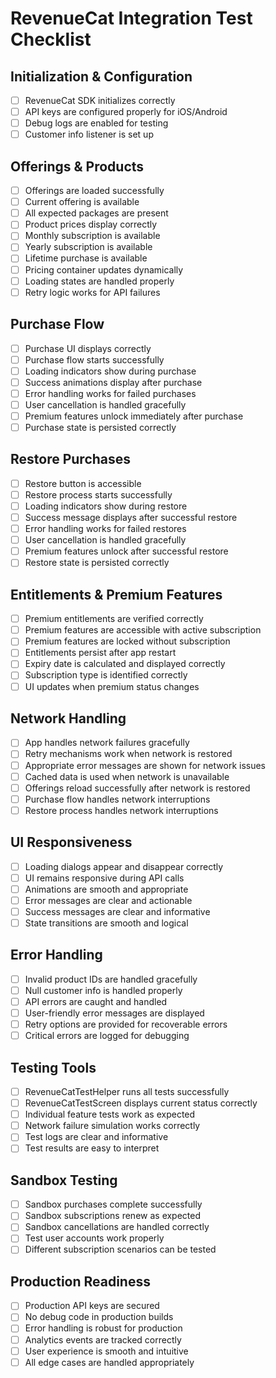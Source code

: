 # RevenueCat Integration Test Checklist

## Initialization & Configuration
- [ ] RevenueCat SDK initializes correctly
- [ ] API keys are configured properly for iOS/Android
- [ ] Debug logs are enabled for testing
- [ ] Customer info listener is set up

## Offerings & Products
- [ ] Offerings are loaded successfully
- [ ] Current offering is available
- [ ] All expected packages are present
- [ ] Product prices display correctly
- [ ] Monthly subscription is available
- [ ] Yearly subscription is available
- [ ] Lifetime purchase is available
- [ ] Pricing container updates dynamically
- [ ] Loading states are handled properly
- [ ] Retry logic works for API failures

## Purchase Flow
- [ ] Purchase UI displays correctly
- [ ] Purchase flow starts successfully
- [ ] Loading indicators show during purchase
- [ ] Success animations display after purchase
- [ ] Error handling works for failed purchases
- [ ] User cancellation is handled gracefully
- [ ] Premium features unlock immediately after purchase
- [ ] Purchase state is persisted correctly

## Restore Purchases
- [ ] Restore button is accessible
- [ ] Restore process starts successfully
- [ ] Loading indicators show during restore
- [ ] Success message displays after successful restore
- [ ] Error handling works for failed restores
- [ ] User cancellation is handled gracefully
- [ ] Premium features unlock after successful restore
- [ ] Restore state is persisted correctly

## Entitlements & Premium Features
- [ ] Premium entitlements are verified correctly
- [ ] Premium features are accessible with active subscription
- [ ] Premium features are locked without subscription
- [ ] Entitlements persist after app restart
- [ ] Expiry date is calculated and displayed correctly
- [ ] Subscription type is identified correctly
- [ ] UI updates when premium status changes

## Network Handling
- [ ] App handles network failures gracefully
- [ ] Retry mechanisms work when network is restored
- [ ] Appropriate error messages are shown for network issues
- [ ] Cached data is used when network is unavailable
- [ ] Offerings reload successfully after network is restored
- [ ] Purchase flow handles network interruptions
- [ ] Restore process handles network interruptions

## UI Responsiveness
- [ ] Loading dialogs appear and disappear correctly
- [ ] UI remains responsive during API calls
- [ ] Animations are smooth and appropriate
- [ ] Error messages are clear and actionable
- [ ] Success messages are clear and informative
- [ ] State transitions are smooth and logical

## Error Handling
- [ ] Invalid product IDs are handled gracefully
- [ ] Null customer info is handled properly
- [ ] API errors are caught and handled
- [ ] User-friendly error messages are displayed
- [ ] Retry options are provided for recoverable errors
- [ ] Critical errors are logged for debugging

## Testing Tools
- [ ] RevenueCatTestHelper runs all tests successfully
- [ ] RevenueCatTestScreen displays current status correctly
- [ ] Individual feature tests work as expected
- [ ] Network failure simulation works correctly
- [ ] Test logs are clear and informative
- [ ] Test results are easy to interpret

## Sandbox Testing
- [ ] Sandbox purchases complete successfully
- [ ] Sandbox subscriptions renew as expected
- [ ] Sandbox cancellations are handled correctly
- [ ] Test user accounts work properly
- [ ] Different subscription scenarios can be tested

## Production Readiness
- [ ] Production API keys are secured
- [ ] No debug code in production builds
- [ ] Error handling is robust for production
- [ ] Analytics events are tracked correctly
- [ ] User experience is smooth and intuitive
- [ ] All edge cases are handled appropriately 